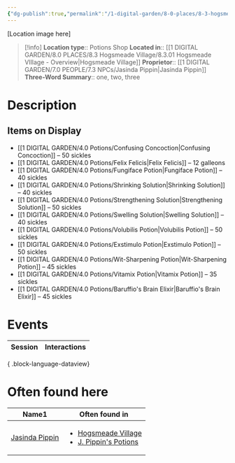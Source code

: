 ```yaml
---
{"dg-publish":true,"permalink":"/1-digital-garden/8-0-places/8-3-hogsmeade-village/8-3-07-j-pippin-s-potions/","tags":["#place","#hogsmeade","#shop"]}
---
```


[Location image here]
>[!info]
>**Location type**::  Potions Shop
>**Located in**:: [[1 DIGITAL GARDEN/8.0 PLACES/8.3 Hogsmeade Village/8.3.01 Hogsmeade VIllage - Overview\|Hogsmeade Village]]
>**Proprietor**:: [[1 DIGITAL GARDEN/7.0 PEOPLE/7.3 NPCs/Jasinda Pippin\|Jasinda Pippin]]
>**Three-Word Summary**:: one, two, three 

# Description


## Items on Display

- [[1 DIGITAL GARDEN/4.0 Potions/Confusing Concoction\|Confusing Concoction]] – 50 sickles
- [[1 DIGITAL GARDEN/4.0 Potions/Felix Felicis\|Felix Felicis]] – 12 galleons
- [[1 DIGITAL GARDEN/4.0 Potions/Fungiface Potion\|Fungiface Potion]] – 40 sickles
- [[1 DIGITAL GARDEN/4.0 Potions/Shrinking Solution\|Shrinking Solution]] – 40 sickles
- [[1 DIGITAL GARDEN/4.0 Potions/Strengthening Solution\|Strengthening Solution]] – 50 sickles
- [[1 DIGITAL GARDEN/4.0 Potions/Swelling Solution\|Swelling Solution]] – 40 sickles
- [[1 DIGITAL GARDEN/4.0 Potions/Volubilis Potion\|Volubilis Potion]] – 50 sickles
- [[1 DIGITAL GARDEN/4.0 Potions/Exstimulo Potion\|Exstimulo Potion]] – 50 sickles
- [[1 DIGITAL GARDEN/4.0 Potions/Wit-Sharpening Potion\|Wit-Sharpening Potion]] – 45 sickles
- [[1 DIGITAL GARDEN/4.0 Potions/Vitamix Potion\|Vitamix Potion]] – 35 sickles
- [[1 DIGITAL GARDEN/4.0 Potions/Baruffio's Brain Elixir\|Baruffio's Brain Elixir]] – 45 sickles

# Events

| Session | Interactions |
| ------- | ------------ |

{ .block-language-dataview}

# Often found here

<div><table class="dataview table-view-table"><thead class="table-view-thead"><tr class="table-view-tr-header"><th class="table-view-th"><span>Name</span><span class="dataview small-text">1</span></th><th class="table-view-th"><span>Often found in</span></th></tr></thead><tbody class="table-view-tbody"><tr><td><span><a data-tooltip-position="top" aria-label="1 DIGITAL GARDEN/7.0 PEOPLE/7.3 NPCs/Jasinda Pippin.md" data-href="1 DIGITAL GARDEN/7.0 PEOPLE/7.3 NPCs/Jasinda Pippin.md" href="1 DIGITAL GARDEN/7.0 PEOPLE/7.3 NPCs/Jasinda Pippin.md" class="internal-link" target="_blank" rel="noopener nofollow">Jasinda Pippin</a></span></td><td><ul class="dataview dataview-ul dataview-result-list-ul"><li class="dataview-result-list-li"><span><a data-tooltip-position="top" aria-label="1 DIGITAL GARDEN/8.0 PLACES/8.3 Hogsmeade Village/8.3.01 Hogsmeade VIllage - Overview.md" data-href="1 DIGITAL GARDEN/8.0 PLACES/8.3 Hogsmeade Village/8.3.01 Hogsmeade VIllage - Overview.md" href="1 DIGITAL GARDEN/8.0 PLACES/8.3 Hogsmeade Village/8.3.01 Hogsmeade VIllage - Overview.md" class="internal-link" target="_blank" rel="noopener nofollow">Hogsmeade Village</a></span></li><li class="dataview-result-list-li"><span><a data-tooltip-position="top" aria-label="1 DIGITAL GARDEN/8.0 PLACES/8.3 Hogsmeade Village/8.3.07 J. Pippin's Potions.md" data-href="1 DIGITAL GARDEN/8.0 PLACES/8.3 Hogsmeade Village/8.3.07 J. Pippin's Potions.md" href="1 DIGITAL GARDEN/8.0 PLACES/8.3 Hogsmeade Village/8.3.07 J. Pippin's Potions.md" class="internal-link" target="_blank" rel="noopener nofollow">J. Pippin's Potions</a></span></li></ul></td></tr></tbody></table></div>